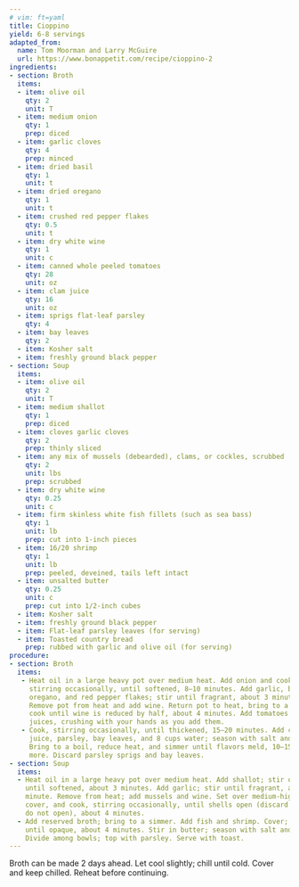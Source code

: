 ```yaml
---
# vim: ft=yaml
title: Cioppino
yield: 6-8 servings
adapted_from:
  name: Tom Moorman and Larry McGuire
  url: https://www.bonappetit.com/recipe/cioppino-2
ingredients:
- section: Broth
  items:
  - item: olive oil
    qty: 2
    unit: T
  - item: medium onion
    qty: 1
    prep: diced
  - item: garlic cloves
    qty: 4
    prep: minced
  - item: dried basil
    qty: 1
    unit: t
  - item: dried oregano
    qty: 1
    unit: t
  - item: crushed red pepper flakes
    qty: 0.5
    unit: t
  - item: dry white wine
    qty: 1
    unit: c
  - item: canned whole peeled tomatoes
    qty: 28
    unit: oz
  - item: clam juice
    qty: 16
    unit: oz
  - item: sprigs flat-leaf parsley
    qty: 4
  - item: bay leaves
    qty: 2
  - item: Kosher salt
  - item: freshly ground black pepper
- section: Soup
  items:
  - item: olive oil
    qty: 2
    unit: T
  - item: medium shallot
    qty: 1
    prep: diced
  - item: cloves garlic cloves
    qty: 2
    prep: thinly sliced
  - item: any mix of mussels (debearded), clams, or cockles, scrubbed
    qty: 2
    unit: lbs
    prep: scrubbed
  - item: dry white wine
    qty: 0.25
    unit: c
  - item: firm skinless white fish fillets (such as sea bass)
    qty: 1
    unit: lb
    prep: cut into 1-inch pieces
  - item: 16/20 shrimp
    qty: 1
    unit: lb
    prep: peeled, deveined, tails left intact
  - item: unsalted butter
    qty: 0.25
    unit: c
    prep: cut into 1/2-inch cubes
  - item: Kosher salt
  - item: freshly ground black pepper
  - item: Flat-leaf parsley leaves (for serving)
  - item: Toasted country bread
    prep: rubbed with garlic and olive oil (for serving)
procedure:
- section: Broth
  items:
   - Heat oil in a large heavy pot over medium heat. Add onion and cook,
     stirring occasionally, until softened, 8–10 minutes. Add garlic, basil,
     oregano, and red pepper flakes; stir until fragrant, about 3 minutes.
     Remove pot from heat and add wine. Return pot to heat, bring to a boil, and
     cook until wine is reduced by half, about 4 minutes. Add tomatoes with
     juices, crushing with your hands as you add them.
   - Cook, stirring occasionally, until thickened, 15–20 minutes. Add clam
     juice, parsley, bay leaves, and 8 cups water; season with salt and pepper.
     Bring to a boil, reduce heat, and simmer until flavors meld, 10–15 minutes
     more. Discard parsley sprigs and bay leaves.
- section: Soup
  items:
  - Heat oil in a large heavy pot over medium heat. Add shallot; stir often
    until softened, about 3 minutes. Add garlic; stir until fragrant, about 1
    minute. Remove from heat; add mussels and wine. Set over medium-high heat,
    cover, and cook, stirring occasionally, until shells open (discard any that
    do not open), about 4 minutes.
  - Add reserved broth; bring to a simmer. Add fish and shrimp. Cover; cook just
    until opaque, about 4 minutes. Stir in butter; season with salt and pepper.
    Divide among bowls; top with parsley. Serve with toast.
---
```


Broth can be made 2 days ahead. Let cool slightly; chill until cold. Cover and
keep chilled. Reheat before continuing.
